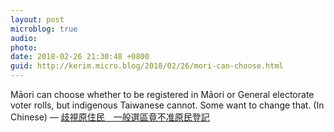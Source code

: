 ```yaml
---
layout: post
microblog: true
audio: 
photo: 
date: 2018-02-26 21:30:48 +0800
guid: http://kerim.micro.blog/2018/02/26/mori-can-choose.html
---
```

Māori can choose whether to be registered in Māori or General electorate voter rolls, but indigenous Taiwanese cannot. Some want to change that. (In Chinese) — [歧視原住民　一般選區竟不准原民登記](https://www.mirrormedia.mg/story/20180223inv005/)
